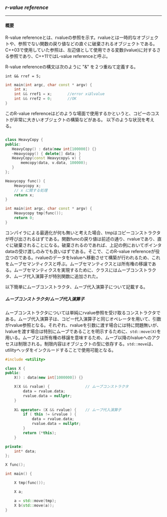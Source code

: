 ### *r-value reference*
---
#### 概要
R-value referenceとは、rvalueの参照を示す。rvalueとは一時的なオブジェクトや、参照でない関数の戻り値などの直ぐに破棄されるオブジェクトである。C++03で使用していた参照は、左辺値として使用できる変数(lvalue)に対するさる参照であり、C++11ではL-value referenceと呼ぶ。

R-value referenceの構文は次のように "&" を２つ重ねて定義する。

`int && rref = 5;`

```c++
int main(int argc, char const * argv) {
    int x;
    int && rref1 = x;       //error xはlvalue
    int && rref2 = 0;       //OK
}
```

このR-value referenceはどのような場面で使用するかというと、コピーのコストが非常に大きいオブジェクトの構築などがある。
以下のような状況を考える。

```c++

class HeavyCopy {
public:
   HeavyCopy() : data(new int[100000]) {}
   ~Heavycopy() { delete[] data; }
   HeavyCopy(const Heavycopy& v) {
       memcopy(data, v.data, 100000);
   }
};

Heavycopy func() {
    Heavycopy x;
    // x に関する処理
    return x;
}

int main(int argc, char const * argv) {
    Heavycopy tmp(func());
    return 0;
}

```

コンパイラによる最適化が何も無いと考えた場合、tmpはコピーコンストラクタが呼び出されるはずである。関数funcの戻り値は前述の通り、rvalueであり、直ぐに破棄されることになる。破棄されるのであれば、上記の例においてポインタdataの受け渡しのみでも良いはずである。そこで、このR-value referenceが役立つのである。rvalueのデータをlvalueへ移動させて構築が行われるため、これをムーブセマンティクスと呼ぶ。ムーブセマンティクスとは所有権の移譲である。ムーブセマンティクスを実現するために、クラスにはムーブコンストラクタ、ムーブ代入演算子が特別関数に追加された。

以下簡単にムーブコンストラクタ、ムーブ代入演算子について記載する。

##### ムーブコンストラクタ/ムーブ代入演算子
ムーブコンストラクタについては単純にrvalue参照を受け取るコンストラクタである。ムーブ代入演算子は、コピー代入演算子と同じオペレータを用いて、引数がrvalue参照となる。それぞれ、rvalueを引数に渡す場合には特に問題無いが、lvalueを渡す場合は特別にムーブであることを明示するために、`std::move(X)`を用いる。ムーブとは所有権の移譲を意味するため、ムーブ以降のlvalueへのアクセスは制限される。制限内容はオブジェクトの型に依存する。`std::move`は、utilityヘッダをインクルードすることで使用可能となる。

```c++
#include <utility>

class X {
public:
    X() : data(new int[1000000]) {}

    X(X && rvalue) {                // ムーブコンストラクタ
        data = rvalue.data;
        rvalue.data = nullptr;
    }
    
    X& operator= (X && rvalue) {    // ムーブ代入演算子
        if ( this != &rvalue ) {
            data = rvalue.data;
            rvalue.data = nullptr;
        }
        return (*this);
    }

private:
    int* data;
};

X func();

int main() {

    X tmp(func());

    X a;

    a = std::move(tmp);
    X b(std::move(a));
}

```
